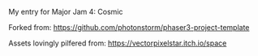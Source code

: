 My entry for Major Jam 4: Cosmic

Forked from: https://github.com/photonstorm/phaser3-project-template

Assets lovingly pilfered from:
https://vectorpixelstar.itch.io/space
